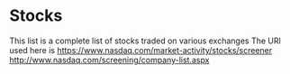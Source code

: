 # Stocks
This list is a complete list of stocks traded on various exchanges
The URl used here is https://www.nasdaq.com/market-activity/stocks/screener
http://www.nasdaq.com/screening/company-list.aspx